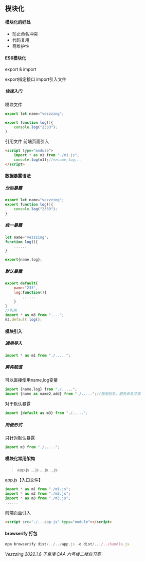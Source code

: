 ## 模块化
  
#### 模块化的好处
* 防止命名冲突
* 代码复用
* 高维护性

#### ES6模块化
export & import

export指定接口
import引入文件

##### 快速入门
模块文件
```javascript
export let name="vezzzing";

export function log(){
    console.log("2333");
}
```
引用文件
前端页面引入
```html
<script type="module">
    import * as m1 from "./m1.js";
    console.log(m1);//=>name,log...
</script>
```
#### 数据暴露语法
##### 分别暴露
```javascript
export let name="vezzzing";
export function log(){
    console.log("2333");
}
```
##### 统一暴露
```javascript
let name="vezzzing";
function log(){
    ......
}

export{name,log};
```
##### 默认暴露
```javascript
export default{
    name:"233",
    log:function(){
        ......
    }
}
//引用
import * as m3 from "....";
m3.default.log();
```
#### 模块引入
##### 通用导入
```javascript
import * as m1 from "./.....";
```
##### 解构赋值
可以直接使用name,log变量
```javascript
import {name,log} from "./.....";
import {name as name2,add} from "./.....";//使用别名，避免命名冲突
``` 
对于默认暴露
```javascript
import {default as m3} from "./.....";
```
##### 简便形式
只针对默认暴露
```javascript
import m3 from "./.....";
```
  
#### 模块化常用架构
> app.js
> ....js
> ....js
> ....js

app.js【入口文件】
```javascript
import * as m1 from "./m1.js";
import * as m2 from "./m2.js";
import * as m3 from "./m3.js";
......
```
前端页面引入
```html
<script src="./...app.js" type="module"></script>
```
#### browserify 打包
```javascript
npm browserify dist/../../app.js -o dist/.../../bundle.js
```
*Vezzzing 2022.1.6 于良渚 CAA 六号楼二楼自习室*